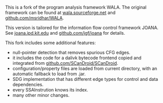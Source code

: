 This is a fork of the program analysis framework WALA. The original framework can be found at <a href="http://wala.sourceforge.net">wala.sourceforge.net</a> and <a href="https://github.com/msridhar/WALA">github.com/msridhar/WALA</a>.

This version is tailored for the information flow control framework JOANA. See <a href="http://joana.ipd.kit.edu">joana.ipd.kit.edu</a> and <a href="https://github.com/jgf/joana">github.com/jgf/joana</a> for details.

This fork includes some additional features:
- null-pointer detection that removes spurious CFG edges.
- it includes the code for a dalivk bytecode frontend copied and integrated from <a href="https://github.com/SCanDroid/SCanDroid">github.com/SCanDroid/SCanDroid</a>.
- configuration/property files are loaded from current directory, with an automatic fallback to load from .jar.
- SDG implementation that has different edge types for control and data dependencies.
- every SSAInstrution knows its index.
- many other minor changes.
